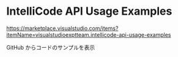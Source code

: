 # IntelliCode API Usage Examples

<https://marketplace.visualstudio.com/items?itemName=visualstudioexptteam.intellicode-api-usage-examples>

GitHub からコードのサンプルを表示
